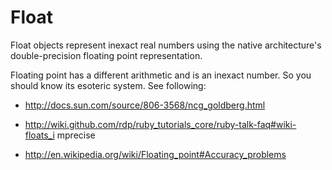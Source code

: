 # Float

Float objects represent inexact real numbers using the native architecture's
double-precision floating point representation.

Floating point has a different arithmetic and is an inexact number. So you
should know its esoteric system. See following:

*   http://docs.sun.com/source/806-3568/ncg_goldberg.html

*   http://wiki.github.com/rdp/ruby_tutorials_core/ruby-talk-faq#wiki-floats_i
    mprecise

*   http://en.wikipedia.org/wiki/Floating_point#Accuracy_problems